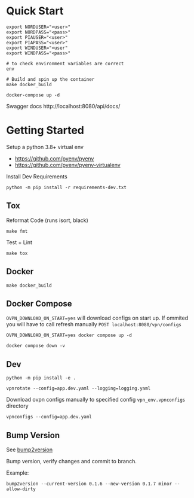 


# Quick Start

```
export NORDUSER="<user>"
export NORDPASS="<pass>"
export PIAUSER="<user>"
export PIAPASS="<user>"
export WINDUSER="<user"
export WINDPASS="<pass>"

# to check environment variables are correct
env

# Build and spin up the container
make docker_build

docker-compose up -d
```
Swagger docs http://localhost:8080/api/docs/


# Getting Started

Setup a python 3.8+ virtual env

- https://github.com/pyenv/pyenv <br>
- https://github.com/pyenv/pyenv-virtualenv <br>


Install Dev Requirements

```
python -m pip install -r requirements-dev.txt
```



## Tox

Reformat Code (runs isort, black)

```
make fmt
```


Test + Lint

```
make tox
```


## Docker

```
make docker_build
```


## Docker Compose

`OVPN_DOWNLOAD_ON_START=yes` will download configs on start up. If ommited you will have to
call refresh manually `POST localhost:8080/vpn/configs`


```
OVPN_DOWNLOAD_ON_START=yes docker compose up -d

docker compose down -v
```


## Dev

```
python -m pip install -e .

vpnrotate --config=app.dev.yaml --logging=logging.yaml
```

Download ovpn configs manually to specified config `vpn_env.vpnconfigs` directory
```
vpnconfigs --config=app.dev.yaml
```


## Bump Version


See [bump2version](https://github.com/c4urself/bump2version)

Bump version, verify changes and commit to branch.

Example:

```
bump2version --current-version 0.1.6 --new-version 0.1.7 minor --allow-dirty
```
